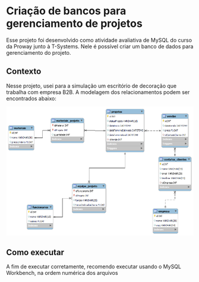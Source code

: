 # Criação de bancos para gerenciamento de projetos

Esse projeto foi desenvolvido como atividade avaliativa de MySQL do curso da Proway junto à T-Systems. Nele é possível criar um banco de dados para gerenciamento do projeto.

## Contexto
Nesse projeto, usei para a simulação um escritório de decoração que trabalha com empresa B2B. A modelagem dos relacionamentos podem ser encontrados abaixo:

<img src="https://raw.githubusercontent.com/HalineTamaoki/AvaliacoesProway/main/MySQL_Banco_de_projetos/model.png" alt="Modelagem dos relacionamentos">

## Como executar
A fim de executar corretamente, recomendo executar usando o MySQL Workbench, na ordem numérica dos arquivos
